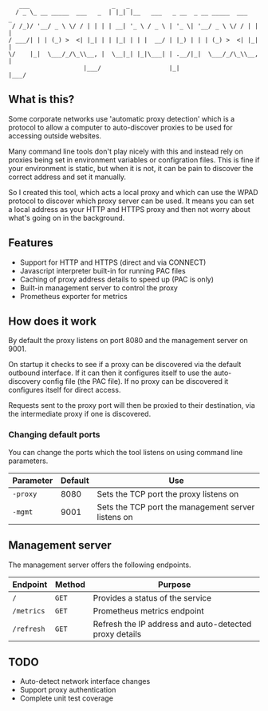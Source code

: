 ```
   ___                       _   _                                      
  / _ \_ __ _____  ___   _  | |_| |__   ___   _ __  _ __ _____  ___   _ 
 / /_)/ '__/ _ \ \/ / | | | | __| '_ \ / _ \ | '_ \| '__/ _ \ \/ / | | |
/ ___/| | | (_) >  <| |_| | | |_| | | |  __/ | |_) | | | (_) >  <| |_| |
\/    |_|  \___/_/\_\\__, |  \__|_| |_|\___| | .__/|_|  \___/_/\_\\__, |
                     |___/                   |_|                  |___/ 
```

## What is this?

Some corporate networks use 'automatic proxy detection' which is a protocol to allow a computer to auto-discover proxies to be used for accessing outside websites.  

Many command line tools don't play nicely with this and instead rely on proxies being set in environment variables or configration files.  This is fine if your environment is static, but when it is not, it can be pain to discover the correct address and set it manually.

So I created this tool, which acts a local proxy and which can use the WPAD protocol to discover which proxy server can be used.  It means you can set a local address as your HTTP and HTTPS proxy and then not worry about what's going on in the background.

## Features

* Support for HTTP and HTTPS (direct and via CONNECT)
* Javascript interpreter built-in for running PAC files
* Caching of proxy address details to speed up (PAC is only)
* Built-in management server to control the proxy
* Prometheus exporter for metrics

## How does it work

By default the proxy listens on port 8080 and the management server on 9001.

On startup it checks to see if a proxy can be discovered via the default outbound interface.  If it can then it configures itself to use the auto-discovery config file (the PAC file).  If no proxy can be discovered it configures itself for direct access.

Requests sent to the proxy port will then be proxied to their destination, via the intermediate proxy if one is discovered.

### Changing default ports

You can change the ports which the tool listens on using command line parameters.  

| Parameter | Default | Use | 
| --- | --- | --- |
| `-proxy` | 8080 | Sets the TCP port the proxy listens on |
| `-mgmt` | 9001 | Sets the TCP port the management server listens on |

## Management server

The management server offers the following endpoints.

| Endpoint | Method | Purpose |
| --- | --- | --- |
|`/`| `GET` | Provides a status of the service
|`/metrics`| `GET` | Prometheus metrics endpoint
|`/refresh`| `GET` | Refresh the IP address and auto-detected proxy details

## TODO

* Auto-detect network interface changes
* Support proxy authentication
* Complete unit test coverage